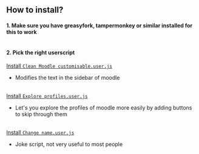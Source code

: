 ## How to install?

#### 1. Make sure you have greasyfork, tampermonkey or similar installed for this to work<br><br>

#### 2. Pick the right userscript<br>
[Install `Clean Moodle customisable.user.js`](https://github.com/melusc/lusc/raw/master/Clean%20Moodle%20customisable.user.js)<br>
- Modifies the text in the sidebar of moodle<br><br>

[Install ```Explore profiles.user.js```](https://github.com/melusc/lusc/raw/master/Explore%20profiles.user.js)<br>
* Let's you explore the profiles of moodle more easily by adding buttons to skip through them<br><br>

[Install ```Change name.user.js```](https://github.com/melusc/lusc/raw/master/Change%20name.user.js)
* Joke script, not very useful to most people
